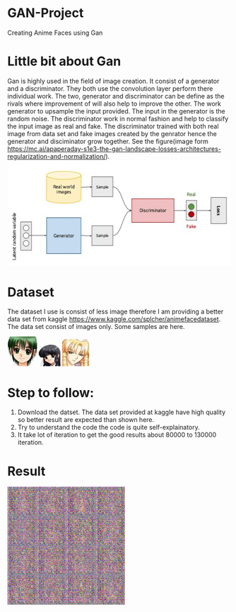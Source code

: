 # GAN-Project
Creating Anime Faces using Gan

# Little bit about Gan
Gan is highly used in the field of image creation. It consist of a generator and a discriminator. They both use the convolution layer perform there individual work. The two, generator and discriminator can be define as the rivals where improvement of will also help to improve the other. The work generator to upsample the input provided. The input in the generator is the random noise. The discriminator work in normal fashion and help to classify the input image as real and fake. The discriminator trained with both real image from data set and fake images created by the genrator hence the generator and disciminator grow together. See the figure(image form https://mc.ai/apaperaday-s1e3-the-gan-landscape-losses-architectures-regularization-and-normalization/).
![](https://github.com/BhaveshRaj27/GAN-Project/blob/master/Images/GAN.png)

# Dataset
The dataset I use is consist of less image therefore I am providing a better data set from kaggle https://www.kaggle.com/splcher/animefacedataset. The data set consist of images only. Some samples are here.

![](https://github.com/BhaveshRaj27/GAN-Project/blob/master/Images/68_2000.jpg)                     ![](https://github.com/BhaveshRaj27/GAN-Project/blob/master/Images/21_2000.jpg)                   ![](https://github.com/BhaveshRaj27/GAN-Project/blob/master/Images/20_2000.jpg)

# Step to follow:
1. Download the datset. The data set provided at kaggle have high quality so better result are expected than shown here.
2. Try to understand the code the code is quite self-explainatory.
3. It take lot of iteration to get the good results about 80000 to 130000 iteration.

# Result


![](https://github.com/BhaveshRaj27/GAN-Project/blob/master/Images/anime_gan.gif)
